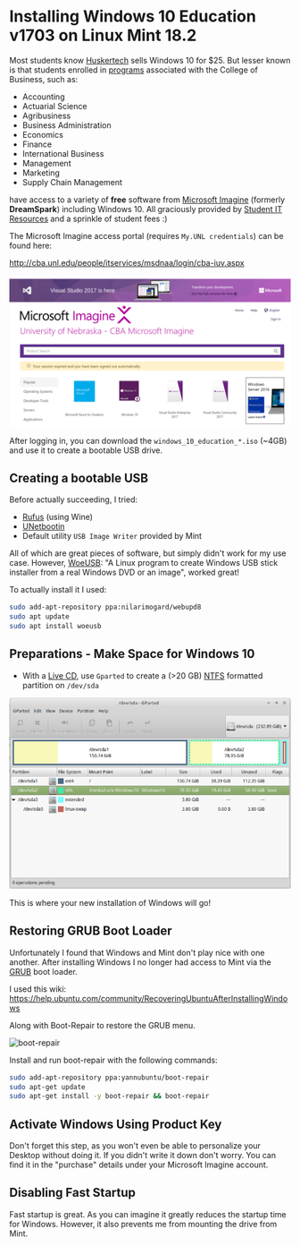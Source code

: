 # Installing Windows 10 Education v1703 on Linux Mint 18.2

Most students know [Huskertech](http://sales.unl.edu/software) sells Windows 10 for $25. But lesser known is that students enrolled in [programs](http://cba.unl.edu/academic-programs/programs-and-degrees/) associated with the College of Business, such as:

* Accounting
* Actuarial Science
* Agribusiness
* Business Administration
* Economics
* Finance
* International Business
* Management
* Marketing
* Supply Chain Management

have access to a variety of **free** software from [Microsoft Imagine](https://en.wikipedia.org/wiki/Microsoft_Imagine) (formerly **DreamSpark**) including Windows 10. All graciously provided by [Student IT Resources](http://cba.unl.edu/people/itservices/msdnaa/login/cba-iuv.aspx) and a sprinkle of student fees :)

The Microsoft Imagine access portal (requires `My.UNL credentials`) can be found here:

http://cba.unl.edu/people/itservices/msdnaa/login/cba-iuv.aspx

![Imagine](https://github.com/Infinite-Actuary/Windows10-on-Linux/blob/master/images/microsoft-imagine.png)

After logging in, you can download the `windows_10_education_*.iso` (~4GB) and use it to create a bootable USB drive.

## Creating a bootable USB

Before actually succeeding, I tried:

* [Rufus](http://rufus.akeo.ie/) (using Wine)
* [UNetbootin](http://unetbootin.github.io/)
* Default utility `USB Image Writer` provided by Mint

All of which are great pieces of software, but simply didn't work for my use case. However, [WoeUSB](https://github.com/slacka/WoeUSB): "A Linux program to create Windows USB stick installer from a real Windows DVD or an image", worked great!

To actually install it I used:

```Bash
sudo add-apt-repository ppa:nilarimogard/webupd8
sudo apt update
sudo apt install woeusb
```


## Preparations - Make Space for Windows 10
* With a [Live CD](https://en.wikipedia.org/wiki/Live_CD), use `Gparted` to create a (>20 GB) [NTFS](https://en.wikipedia.org/wiki/NTFS) formatted partition on `/dev/sda`

![Windows partition](https://github.com/Infinite-Actuary/Windows10-on-Linux/blob/master/images/windows10-partition.png?raw=true)

This is where your new installation of Windows will go!

## Restoring GRUB Boot Loader

Unfortunately I found that Windows and Mint don't play nice with one another. After installing Windows I no longer had access to Mint via the [GRUB](https://en.wikipedia.org/wiki/GNU_GRUB) boot loader.

I used this wiki: https://help.ubuntu.com/community/RecoveringUbuntuAfterInstallingWindows

Along with Boot-Repair to restore the GRUB menu.

![boot-repair](http://pix.toile-libre.org/upload/original/1335260967.png)

Install and run boot-repair with the following commands:

```bash
sudo add-apt-repository ppa:yannubuntu/boot-repair
sudo apt-get update
sudo apt-get install -y boot-repair && boot-repair
```

## Activate Windows Using Product Key

Don't forget this step, as you won't even be able to personalize your Desktop without doing it. If you didn't write it down don't worry. You can find it in the "purchase" details under your Microsoft Imagine account.

## Disabling Fast Startup

Fast startup is great. As you can imagine it greatly reduces the startup time for Windows. However, it also prevents me from mounting the drive from Mint.

